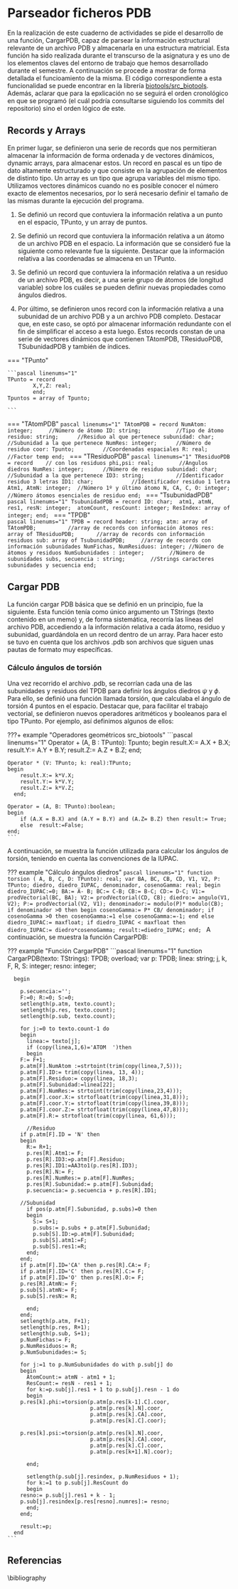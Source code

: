 # Parseador ficheros PDB

En la realización de este cuaderno de actividades se pide el desarrollo de una función, CargarPDB, capaz de parsear la información estructural relevante de un archivo PDB y almacenarla en una estructura matricial. Esta función ha sido realizada durante el transcurso de la asignatura y es uno de los elementos claves del entorno de trabajo que hemos desarrollado durante el semestre. A continuación se procede a mostrar de forma detallada el funcioamiento de la misma. El código correspondiente a esta funcionalidad se puede encontrar en la librería [biotools/src_biotools](https://github.com/currocam/biotools_hQC/blob/master/biotools/src_biotools.pas). Además, aclarar que para la epxlicación no se seguirá el orden cronológico en que se programó (el cuál podría consultarse siguiendo los commits del repositorio) sino el orden lógico de este. 

## Records y Arrays

En primer lugar, se definieron una serie de records que nos permitieran almacenar la información de forma ordenada y de vectores dinámicos, dynamic arrays, para almacenar estos. Un record en pascal es un tipo de dato altamente estructurado y que consiste en la agrupación de elementos de distinto tipo. Un array es un tipo que agrupa variables del mismo tipo. Utilizamos vectores dinámicos cuando no es posible conocer el número exacto de elementos necesarios, por lo será necesario definir el tamaño de las mismas durante la ejecución del programa. 

1. Se definió un record que contuviera la información relativa a un punto en el espacio, TPunto, y un array de puntos. 

2. Se definió un record que contuviera la información relativa a un átomo de un archivo PDB en el espacio. La información que se consideró fue la siguiente como relevante fue la siguiente. Destacar que la información relativa a las coordenadas se almacena en un TPunto. 

3. Se definió un record que contuviera la información relativa a un residuo de un archivo PDB, es decir, a una serie grupo de átomos (de longitud variable) sobre los cuáles se pueden definir nuevas propiedades como ángulos diedros. 

4. Por último, se definieron unos record con la información relativa a una subunidad de un archivo PDB y a un archivo PDB completo. Destacar que, en este caso, se optó por almacenar información redundante con el fin de simplificar el acceso a esta luego. Estos records constan de una serie de vectores dinámicos que contienen TAtomPDB, TResiduoPDB, TSubunidadPDB y también de índices. 

=== "TPunto"

	```pascal linenums="1"
    TPunto = record
        	X,Y,Z: real;
	        end;
    Tpuntos = array of Tpunto;

	```
=== "TAtomPDB"
	```pascal linenums="1"
	TAtomPDB = record
		NumAtom: integer;     //Número de átomo
	    	ID: string;           //Tipo de átomo
	    	residuo: string;      //Residuo al que pertenece
	    	subunidad: char;      //Subunidad a la que pertenece
	    	NumRes: integer;      //Número de residuo
	    	coor: Tpunto;         //Coordenadas espaciales
	    	R: real;              //Factor temp
	    	end;
	```
=== "TResiduoPDB"
	```pascal linenums="1"
	TResiduoPDB = record    // con los residuos
		phi,psi: real;        //Ángulos diedros
	    	NumRes: integer;      //Número de residuo
	    	subunidad: char;      //Subunidad a la que pertenece
	    	ID3: string;          //Identificador residuo 3 letras
	    	ID1: char;            //Identificador residuo 1 letra
	    	Atm1, AtmN: integer;  //Número 1º y último átomo
	    	N, CA, C, O: integer; //Número átomos esenciales de residuo
	    	end;
	```
=== "TsubunidadPDB"
	```pascal linenums="1"
	TsubunidadPDB = record
		ID: char; 
	    	atm1, atmN, res1, resN: integer; 
	    	atomCount, resCount: integer;
	    	ResIndex: array of integer;
	    	end;
	```
=== "TPDB"	
	```pascal linenums="1"
	 TPDB = record
	       header: string;
	       atm: array of TAtomPDB;          //array de records con información átomos
	       res: array of TResiduoPDB;       //array de records con información residuos
	       sub: array of TsubunidadPDB;     //array de records con información subunidades
	       NumFichas, NumResiduos: integer; //Número de átomos y residuos
	       NumSubunidades : integer;        //Número de subunidades
	       subs, secuencia : string;        //Strings caracteres subunidades y secuencia
	       end;
	```

## Cargar PDB
La función cargar PDB básica que se definió en un principio, fue la siguiente. Esta función tenía como único argumento un TStrings (texto contenido en un memo) y, de forma sistemática, recorría las líneas del archivo PDB, accediendo a la información relativa a cada átomo, residuo y subunidad, guardándola en un record dentro de un array. Para hacer esto se tuvo en cuenta que los archivos .pdb son archivos que siguen unas pautas de formato muy específicas.

### Cálculo ángulos de torsión
Una vez recorrido el archivo .pdb, se recorrían cada una de las subunidades y residuos del TPDB para definir los ángulos diedros $\psi$ y $\phi$. Para ello, se definió una función llamada torsión, que calculaba el ángulo de torsión 4 puntos en el espacio. Destacar que, para facilitar el trabajo vectorial, se definieron nuevos operadores aritméticos y booleanos para el tipo TPunto. Por ejemplo, así definimos algunos de ellos: 

???+ example "Operadores geométricos src_biotools"
	```pascal linenums="1"
	Operator + (A, B : TPunto): Tpunto;
	begin
		result.X:= A.X + B.X;
	  	result.Y:= A.Y + B.Y;
	  	result.Z:= A.Z + B.Z;
	end;

	Operator * (V: TPunto; k: real):TPunto;
	begin
	 	result.X:= k*V.X;
		result.Y:= k*V.Y;
		result.Z:= k*V.Z;
	  end;

	Operator = (A, B: TPunto):boolean;
	begin
		if (A.X = B.X) and (A.Y = B.Y) and (A.Z= B.Z) then result:= True;
		else  result:=False;
	end;
	```
A continuación, se muestra la función utilizada para calcular los ángulos de torsión, teniendo en cuenta las convenciones de la IUPAC. 

??? example "Cálculo ángulos diedros"
	```pascal linenums="1"
	function torsion ( A, B, C, D: TPunto): real;
	var
	   BA, BC, CB, CD, V1, V2, P: TPunto;
	   diedro, diedro_IUPAC, denominador, cosenoGamma: real;
	begin
	     diedro_IUPAC:=0;
	   BA:= A- B;
	   BC:= C-B;
	   CB:= B-C;
	   CD:= D-C;
	   V1:= prodVectorial(BC, BA);
	   V2:= prodVectorial(CD, CB);
	   diedro:= angulo(V1, V2);
	   P:= prodVectorial(V2, V1);
	   denominador:= modulo(P)* modulo(CB);
	   if denominador >0 then
	   begin
	    cosenoGamma:= P* CB/ denominador;
	    if cosenoGamma >0 then cosenoGamma:=1 else cosenoGamma:=-1;
	   end else diedro_IUPAC:= maxfloat;
	   if diedro_IUPAC < maxfloat then diedro_IUPAC:= diedro*cosenoGamma;
	   result:=diedro_IUPAC;
	end;
	```
A continuación, se muestra la función CargarPDB: 

??? example "Función CargarPDB"
	```pascal linenums="1"
	function CargarPDB(texto: TStrings): TPDB;    overload;
	  var
	    p: TPDB;
	    linea: string;
	    j, k, F, R, S: integer;
	    resno: integer;

	  begin

	    p.secuencia:='';
	    F:=0; R:=0; S:=0;
	    setlength(p.atm, texto.count);
	    setlength(p.res, texto.count);
	    setlength(p.sub, texto.count);

	    for j:=0 to texto.count-1 do
	    begin
	      linea:= texto[j];
	      if (copy(linea,1,6)='ATOM  ')then
	      begin
		F:= F+1;
		p.atm[F].NumAtom :=strtoint(trim(copy(linea,7,5)));
		p.atm[F].ID:= trim(copy(linea, 13, 4));
		p.atm[F].Residuo:= copy(linea, 18,3);
		p.atm[F].Subunidad:=linea[22];
		p.atm[F].NumRes:= strtoint(trim(copy(linea,23,4)));
		p.atm[F].coor.X:= strtofloat(trim(copy(linea,31,8)));
		p.atm[F].coor.Y:= strtofloat(trim(copy(linea,39,8)));
		p.atm[F].coor.Z:= strtofloat(trim(copy(linea,47,8)));
		p.atm[F].R:= strtofloat(trim(copy(linea, 61,6)));

	      //Residuo
		if p.atm[F].ID = 'N' then
		begin
		  R:= R+1;
		  p.res[R].Atm1:= F;
		  p.res[R].ID3:=p.atm[F].Residuo;
		  p.res[R].ID1:=AA3to1(p.res[R].ID3);
		  p.res[R].N:= F;
		  p.res[R].NumRes:= p.atm[F].NumRes;
		  p.res[R].Subunidad:= p.atm[F].Subunidad;
		  p.secuencia:= p.secuencia + p.res[R].ID1;

		//Subunidad
		  if pos(p.atm[F].Subunidad, p.subs)=0 then
		  begin
		    S:= S+1;
		    p.subs:= p.subs + p.atm[F].Subunidad;
		    p.sub[S].ID:=p.atm[F].Subunidad;
		    p.sub[S].atm1:=F;
		    p.sub[S].res1:=R;
		  end;
		end;
		if p.atm[F].ID='CA' then p.res[R].CA:= F;
		if p.atm[F].ID='C' then p.res[R].C:= F;
		if p.atm[F].ID='O' then p.res[R].O:= F;
		p.res[R].AtmN:= F;
		p.sub[S].atmN:= F;
		p.sub[S].resN:= R;

	      end;
	    end;
	    setlength(p.atm, F+1);
	    setlength(p.res, R+1);
	    setlength(p.sub, S+1);
	    p.NumFichas:= F;
	    p.NumResiduos:= R;
	    p.NumSubunidades:= S;

	    for j:=1 to p.NumSubunidades do with p.sub[j] do
	    begin
	      AtomCount:= atmN - atm1 + 1;
	      ResCount:= resN - res1 + 1;
	      for k:=p.sub[j].res1 + 1 to p.sub[j].resn - 1 do
	      begin
		p.res[k].phi:=torsion(p.atm[p.res[k-1].C].coor,
		                      p.atm[p.res[k].N].coor,
		                      p.atm[p.res[k].CA].coor,
		                      p.atm[p.res[k].C].coor);

		p.res[k].psi:=torsion(p.atm[p.res[k].N].coor,
		                      p.atm[p.res[k].CA].coor,
		                      p.atm[p.res[k].C].coor,
		                      p.atm[p.res[k+1].N].coor);

	      end;

	      setlength(p.sub[j].resindex, p.NumResiduos + 1);
	      for k:=1 to p.sub[j].ResCount do
	      begin
		resno:= p.sub[j].res1 + k - 1;
		p.sub[j].resindex[p.res[resno].numres]:= resno;
	      end;
	    end;

	    result:=p;
	  end
	```


## Referencias
\bibliography
